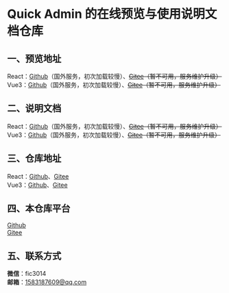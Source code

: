 # Quick Admin 的在线预览与使用说明文档仓库

## 一、预览地址

React：[Github](https://1583187609.github.io/quick_admin/react/preview/#/login)（国外服务，初次加载较慢）、~~[Gitee](https://fanlichuan.gitee.io/quick_admin/react/preview/#/login)（暂不可用，服务维护升级）~~  
Vue3：[Github](https://1583187609.github.io/quick_admin/vue3/preview/#/login)（国外服务，初次加载较慢）、~~[Gitee](https://fanlichuan.gitee.io/quick_admin/vue3/preview/#/login)（暂不可用，服务维护升级）~~

## 二、说明文档

React：[Github](https://1583187609.github.io/quick_admin/react/docs)（国外服务，初次加载较慢）、~~[Gitee](https://fanlichuan.gitee.io/quick_admin/react/docs)（暂不可用，服务维护升级）~~  
Vue3：[Github](https://1583187609.github.io/quick_admin/vue3/docs)（国外服务，初次加载较慢）、~~[Gitee](https://fanlichuan.gitee.io/quick_admin/vue3/docs)（暂不可用，服务维护升级）~~

## 三、仓库地址

React：[Github](https://github.com/1583187609/quick_admin_react)、[Gitee](https://gitee.com/fanlichuan/quick_admin_react)  
Vue3：[Github](https://github.com/1583187609/quick_admin_vue3)、[Gitee](https://gitee.com/fanlichuan/quick_admin_vue3)

## 四、本仓库平台

[Github](https://github.com/1583187609/quick_admin)  
[Gitee](https://gitee.com/fanlichuan/quick_admin)

## 五、联系方式

**微信**：fic3014  
**邮箱**：1583187609@qq.com
